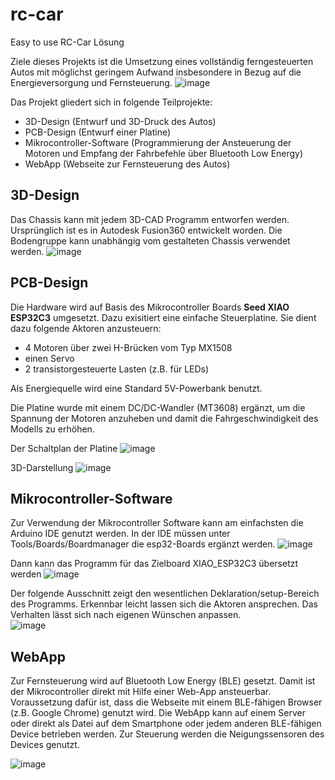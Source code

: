 # rc-car
Easy to use RC-Car Lösung

Ziele dieses Projekts ist die Umsetzung eines vollständig ferngesteuerten Autos mit möglichst geringem Aufwand insbesondere in Bezug auf die Energieversorgung und Fernsteuerung.
![image](https://github.com/user-attachments/assets/6d364af6-8729-486a-9fd6-0fee1ced2c6f)

Das Projekt gliedert sich in folgende Teilprojekte:
- 3D-Design (Entwurf und 3D-Druck des Autos)
- PCB-Design (Entwurf einer Platine)
- Mikrocontroller-Software (Programmierung der Ansteuerung der Motoren und Empfang der Fahrbefehle über Bluetooth Low Energy)
- WebApp (Webseite zur Fernsteuerung des Autos)

## 3D-Design
Das Chassis kann mit jedem 3D-CAD Programm entworfen werden. Ursprünglich ist es in Autodesk Fusion360 entwickelt worden.
Die Bodengruppe kann unabhängig vom gestalteten Chassis verwendet werden.
![image](https://github.com/user-attachments/assets/9915c54e-8df8-4378-97af-516384eb4df5)


## PCB-Design
Die Hardware wird auf Basis des Mikrocontroller Boards **Seed XIAO ESP32C3** umgesetzt. Dazu exisitiert eine einfache Steuerplatine. Sie dient dazu folgende Aktoren anzusteuern:
- 4 Motoren über zwei H-Brücken vom Typ MX1508
- einen Servo
- 2 transistorgesteuerte Lasten (z.B. für LEDs)

Als Energiequelle wird eine Standard 5V-Powerbank benutzt.

Die Platine wurde mit einem DC/DC-Wandler (MT3608) ergänzt, um die Spannung der Motoren anzuheben und damit die Fahrgeschwindigkeit des Modells zu erhöhen. 

Der Schaltplan der Platine
![image](https://github.com/user-attachments/assets/1cf77ce4-5130-4cb7-8478-ee43e15c6c76)

3D-Darstellung
![image](https://github.com/user-attachments/assets/b8c841bd-829f-4cba-bef2-268f2a5c381d)

## Mikrocontroller-Software
Zur Verwendung der Mikrocontroller Software kann am einfachsten die Arduino IDE genutzt werden. In der IDE müssen unter Tools/Boards/Boardmanager die esp32-Boards ergänzt werden.
![image](https://github.com/user-attachments/assets/33c61387-2fd0-4319-98e0-e48e7ce7a221)

Dann kann das Programm für das Zielboard XIAO_ESP32C3 übersetzt werden
![image](https://github.com/user-attachments/assets/b8718e6f-c345-40b3-a95b-f238c2b7cce1)

Der folgende Ausschnitt zeigt den wesentlichen Deklaration/setup-Bereich des Programms. Erkennbar leicht lassen sich die Aktoren ansprechen. Das Verhalten lässt sich nach eigenen Wünschen anpassen.  
![image](https://github.com/user-attachments/assets/b1a4fc9b-f44e-455f-808c-995cd18fedea)

## WebApp
Zur Fernsteuerung wird auf Bluetooth Low Energy (BLE) gesetzt. Damit ist der Mikrocontroller direkt mit Hilfe einer Web-App ansteuerbar. Voraussetzung dafür ist, dass die Webseite mit einem BLE-fähigen Browser (z.B. Google Chrome) genutzt wird.
Die WebApp kann auf einem Server oder direkt als Datei auf dem Smartphone oder jedem anderen BLE-fähigen Device betrieben werden. Zur Steuerung werden die Neigungssensoren des Devices genutzt.

![image](https://github.com/user-attachments/assets/c30d9081-db10-4b51-a62a-15ac75144089)
